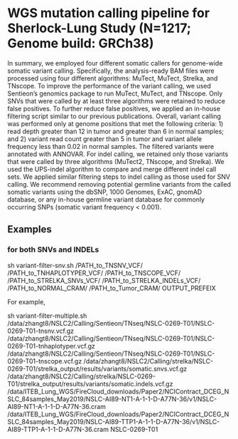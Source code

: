 # WGS mutation calling pipeline for Sherlock-Lung Study (N=1217; Genome build: GRCh38)
In summary, we employed four different somatic callers for genome-wide somatic variant calling. Specifically, the analysis-ready BAM files were processed using four different algorithms: MuTect, MuTect, Strelka, and TNscope. To improve the performance of the variant calling, we used Sentieon’s genomics package to run MuTect, MuTect, and TNscope. Only SNVs that were called by at least three algorithms were retained to reduce false positives. To further reduce false positives, we applied an in-house filtering script similar to our previous publications. Overall, variant calling was performed only at genome positions that met the following criteria: 1) read depth greater than 12 in tumor and greater than 6 in normal samples; and 2) variant read count greater than 5 in tumor and variant allele frequency less than 0.02 in normal samples. The filtered variants were annotated with ANNOVAR. For indel calling, we retained only those variants that were called by three algorithms (MuTect2, TNscope, and Strelka). We used the UPS-indel algorithm to compare and merge different indel call sets. We applied similar filtering steps to indel calling as those used for SNV calling. We recommend removing potential germline variants from the called somatic variants using the dbSNP, 1000 Genomes, ExAC, gnomAD database, or any in-house germline variant database for commonly occurring SNPs (somatic variant frequency < 0.001).

## Examples

### for both SNVs and INDELs

sh variant-filter-snv.sh
/PATH_to_TNSNV_VCF/
/PATH_to_TNHAPLOTYPER_VCF/
/PATH_to_TNSCOPE_VCF/
/PATH_to_STRELKA_SNVs_VCF/
/PATH_to_STRELKA_INDELs_VCF/
/PATH_to_NORMAL_CRAM/
/PATH_to_Tumor_CRAM/
OUTPUT_PREFEIX


For example, 

sh variant-filter-multiple.sh
/data/zhangt8/NSLC2/Calling/Sentieon/TNseq/NSLC-0269-T01/NSLC-0269-T01-tnsnv.vcf.gz
/data/zhangt8/NSLC2/Calling/Sentieon/TNseq/NSLC-0269-T01/NSLC-0269-T01-tnhaplotyper.vcf.gz
/data/zhangt8/NSLC2/Calling/Sentieon/TNseq/NSLC-0269-T01/NSLC-0269-T01-tnscope.vcf.gz
/data/zhangt8/NSLC2/Calling/strelka/NSLC-0269-T01/strelka_output/results/variants/somatic.snvs.vcf.gz
/data/zhangt8/NSLC2/Calling/strelka/NSLC-0269-T01/strelka_output/results/variants/somatic.indels.vcf.gz
/data/ITEB_Lung_WGS/FireCloud_downloads/Paper2/NCIContract_DCEG_NSLC_84samples_May2019/NSLC-AI89-NT1-A-1-1-D-A77N-36/v1/NSLC-AI89-NT1-A-1-1-D-A77N-36.cram
/data/ITEB_Lung_WGS/FireCloud_downloads/Paper2/NCIContract_DCEG_NSLC_84samples_May2019/NSLC-AI89-TTP1-A-1-1-D-A77N-36/v1/NSLC-AI89-TTP1-A-1-1-D-A77N-36.cram
NSLC-0269-T01



